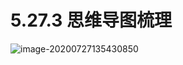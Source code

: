 # 5.27.3 思维导图梳理

![image-20200727135430850](https://images.shiguangping.com/imgs/20200727135430.png)

